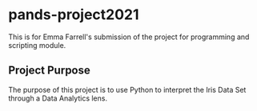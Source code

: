 # pands-project2021
This is for Emma Farrell's submission of the project for programming and scripting module.

## Project Purpose
The purpose of this project is to use Python to interpret the Iris Data Set through a Data Analytics lens. 